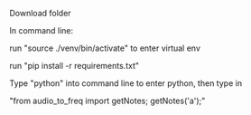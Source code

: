 Download folder

In command line:

run "source ./venv/bin/activate" to enter virtual env

run "pip install -r requirements.txt"

Type "python" into command line to enter python, then type in 

"from audio_to_freq import getNotes; getNotes('a');"
